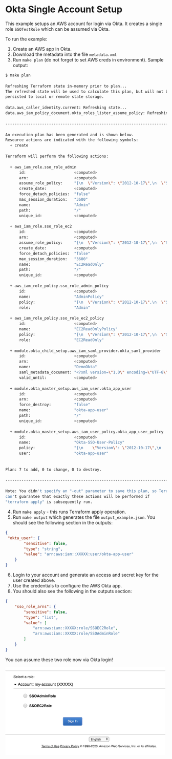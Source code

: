 # Okta Single Account Setup

This example setups an AWS account for login via Okta. It creates a single role `SSOTestRole` which can be assumed via Okta. 

To run the example:
1) Create an AWS app in Okta.
2) Download the metadata into the file `metadata.xml`
3) Run `make plan` (do not forget to set AWS creds in environment). Sample output:

```bash
$ make plan

Refreshing Terraform state in-memory prior to plan...
The refreshed state will be used to calculate this plan, but will not be
persisted to local or remote state storage.

data.aws_caller_identity.current: Refreshing state...
data.aws_iam_policy_document.okta_roles_lister_assume_policy: Refreshing state...

------------------------------------------------------------------------

An execution plan has been generated and is shown below.
Resource actions are indicated with the following symbols:
  + create

Terraform will perform the following actions:

  + aws_iam_role.sso_role_admin
      id:                     <computed>
      arn:                    <computed>
      assume_role_policy:     "{\n  \"Version\": \"2012-10-17\",\n  \"Statement\": [\n    ${module.okta_child_setup.okta_assume_role_stanza}\n  ]\n}\n"
      create_date:            <computed>
      force_detach_policies:  "false"
      max_session_duration:   "3600"
      name:                   "Admin"
      path:                   "/"
      unique_id:              <computed>

  + aws_iam_role.sso_role_ec2
      id:                     <computed>
      arn:                    <computed>
      assume_role_policy:     "{\n  \"Version\": \"2012-10-17\",\n  \"Statement\": [\n    ${module.okta_child_setup.okta_assume_role_stanza}\n  ]\n}\n"
      create_date:            <computed>
      force_detach_policies:  "false"
      max_session_duration:   "3600"
      name:                   "EC2ReadOnly"
      path:                   "/"
      unique_id:              <computed>

  + aws_iam_role_policy.sso_role_admin_policy
      id:                     <computed>
      name:                   "AdminPolicy"
      policy:                 "{\n  \"Version\": \"2012-10-17\",\n  \"Statement\": [\n    {\n      \"Effect\": \"Allow\",\n      \"NotAction\": [\n        \"organizations:*\"\n      ],\n      \"Resource\": \"*\"\n    },\n    {\n      \"Effect\": \"Allow\",\n      \"Action\": [\n        \"organizations:DescribeOrganization\"\n      ],\n      \"Resource\": \"*\"\n    }\n  ]\n}\n"
      role:                   "Admin"

  + aws_iam_role_policy.sso_role_ec2_policy
      id:                     <computed>
      name:                   "EC2ReadOnlyPolicy"
      policy:                 "{\n  \"Version\": \"2012-10-17\",\n  \"Statement\": [\n    {\n      \"Effect\": \"Allow\",\n      \"Action\": [\n        \"ec2:*\"\n      ],\n      \"Resource\": \"*\"\n    }\n  ]\n}\n"
      role:                   "EC2ReadOnly"

  + module.okta_child_setup.aws_iam_saml_provider.okta_saml_provider
      id:                     <computed>
      arn:                    <computed>
      name:                   "DemoOkta"
      saml_metadata_document: "<?xml version=\"1.0\" encoding=\"UTF-8\"?>..."
      valid_until:            <computed>

  + module.okta_master_setup.aws_iam_user.okta_app_user
      id:                     <computed>
      arn:                    <computed>
      force_destroy:          "false"
      name:                   "okta-app-user"
      path:                   "/"
      unique_id:              <computed>

  + module.okta_master_setup.aws_iam_user_policy.okta_app_user_policy
      id:                     <computed>
      name:                   "Okta-SSO-User-Policy"
      policy:                 "{\n    \"Version\": \"2012-10-17\",\n    \"Statement\": [\n        {\n          \"Effect\": \"Allow\",\n          \"Action\": [\n              \"iam:ListRoles\",\n              \"iam:ListAccountAliases\",\n              \"iam:GetUser\",\n              \"sts:AssumeRole\"\n          ],\n          \"Resource\": \"*\"\n        }\n    ]\n}\n"
      user:                   "okta-app-user"


Plan: 7 to add, 0 to change, 0 to destroy.

------------------------------------------------------------------------

Note: You didn't specify an "-out" parameter to save this plan, so Terraform
can't guarantee that exactly these actions will be performed if
"terraform apply" is subsequently run.
```

4) Run `make apply` -  this runs Terraform apply operation. 
5) Run `make output` which generates the file `output_example.json`. You should see the following section in the outputs:

```json
{
 "okta_user": {
        "sensitive": false,
        "type": "string",
        "value": "arn:aws:iam::XXXXX:user/okta-app-user"
    }
}
```

6) Login to your account and generate an access and secret key for the user created above.
7) Use the credentials to configure the AWS Okta app. 
8) You should also see the following in the outputs section:

```json
{
    "sso_role_arns": {
        "sensitive": false,
        "type": "list",
        "value": [
            "arn:aws:iam::XXXXX:role/SSOEC2Role",
            "arn:aws:iam::XXXXX:role/SSOAdminRole"
        ]
    }
}
```
You can assume these two role now via Okta login!

<img width="500px" src="../images/aws_login.png"/>
